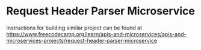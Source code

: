 # Request Header Parser Microservice

Instructions for building similar project can be found at https://www.freecodecamp.org/learn/apis-and-microservices/apis-and-microservices-projects/request-header-parser-microservice
